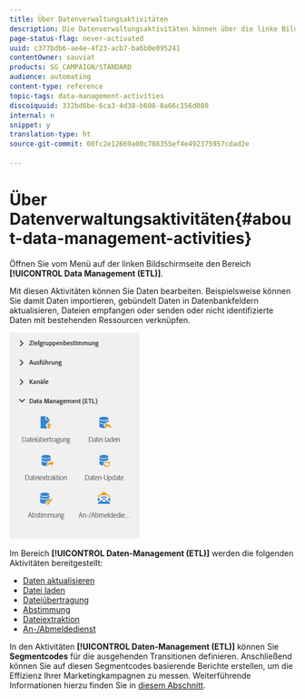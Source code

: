 ```yaml
---
title: Über Datenverwaltungsaktivitäten
description: Die Datenverwaltungsaktivitäten können über die linke Bildschirmseite geöffnet werden.
page-status-flag: never-activated
uuid: c377bdb6-ae4e-4f23-acb7-ba6b0e095241
contentOwner: sauviat
products: SG_CAMPAIGN/STANDARD
audience: automating
content-type: reference
topic-tags: data-management-activities
discoiquuid: 332bd6be-6ca3-4d38-b608-8a66c156d080
internal: n
snippet: y
translation-type: ht
source-git-commit: 00fc2e12669a00c788355ef4e492375957cdad2e

---
```



# Über Datenverwaltungsaktivitäten{#about-data-management-activities}

Öffnen Sie vom Menü auf der linken Bildschirmseite den Bereich **[!UICONTROL Data Management (ETL)]**.

Mit diesen Aktivitäten können Sie Daten bearbeiten. Beispielsweise können Sie damit Daten importieren, gebündelt Daten in Datenbankfeldern aktualisieren, Dateien empfangen oder senden oder nicht identifizierte Daten mit bestehenden Ressourcen verknüpfen.

![](assets/wkf_etl_activities.png)

Im Bereich **[!UICONTROL Daten-Management (ETL)]** werden die folgenden Aktivitäten bereitgestellt:

* [Daten aktualisieren](../../automating/using/update-data.md)
* [Datei laden](../../automating/using/load-file.md)
* [Dateiübertragung](../../automating/using/transfer-file.md)
* [Abstimmung](../../automating/using/reconciliation.md)
* [Dateiextraktion](../../automating/using/extract-file.md)
* [An-/Abmeldedienst](../../automating/using/subscription-services.md)

In den Aktivitäten **[!UICONTROL Daten-Management (ETL)]** können Sie **Segmentcodes** für die ausgehenden Transitionen definieren. Anschließend können Sie auf diesen Segmentcodes basierende Berichte erstellen, um die Effizienz Ihrer Marketingkampagnen zu messen. Weiterführende Informationen hierzu finden Sie in [diesem Abschnitt](../../reporting/using/creating-a-report-workflow-segment.md).
